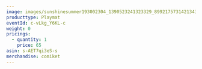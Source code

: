 ```yaml
---
image: images/sunshinesummer193002304_1390523241323329_8992175731421343162_n.jpg
producttype: Playmat
eventId: c-vLkg_Y6KL-c
weight: 0
pricings:
  - quantity: 1
    price: 65
asin: s-AET7qi3eS-s
merchandise: comiket
---
```

